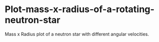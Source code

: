# Plot-mass-x-radius-of-a-rotating-neutron-star
Mass x Radius plot of a neutron star with different angular velocities.
